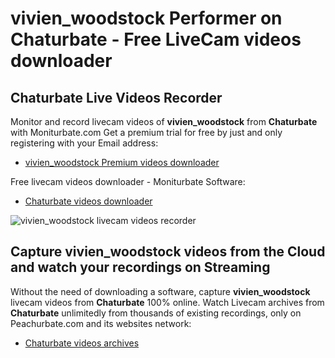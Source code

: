 # vivien_woodstock Performer on Chaturbate - Free LiveCam videos downloader

## Chaturbate Live Videos Recorder

Monitor and record livecam videos of **vivien_woodstock** from **Chaturbate** with Moniturbate.com
Get a premium trial for free by just and only registering with your Email address:
* [vivien_woodstock Premium videos downloader](https://moniturbate.com/request-demo-licence-key.html)

Free livecam videos downloader - Moniturbate Software:
* [Chaturbate videos downloader](https://moniturbate.com/moniturbate-download-software.html)

![vivien_woodstock livecam videos recorder](https://peachurnet.com/templates/moniturbate-software.png)


## Capture vivien_woodstock videos from the Cloud and watch your recordings on Streaming

Without the need of downloading a software, capture **vivien_woodstock** livecam videos from **Chaturbate** 100% online.
Watch Livecam archives from **Chaturbate** unlimitedly from thousands of existing recordings, only on Peachurbate.com and its websites network:
* [Chaturbate videos archives](https://peachurnet.com/)